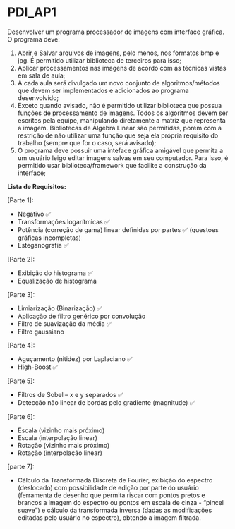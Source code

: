 # PDI_AP1

Desenvolver um programa processador de imagens com interface gráfica. O programa deve:

1. Abrir e Salvar arquivos de imagens, pelo menos, nos formatos bmp e jpg. É permitido utilizar biblioteca de terceiros para isso;
2. Aplicar processamentos nas imagens de acordo com as técnicas vistas em sala de aula;
3. A cada aula será divulgado um novo conjunto de algoritmos/métodos que devem ser implementados e adicionados ao programa desenvolvido;
4. Exceto quando avisado, não é permitido utilizar biblioteca que possua funções de processamento de imagens. Todos os algoritmos devem ser escritos pela equipe, manipulando diretamente a matriz que representa a imagem. Bibliotecas de Álgebra Linear são permitidas, porém com a restrição de não utilizar uma função que seja ela própria requisito do trabalho (sempre que for o caso, será avisado);
5. O programa deve possuir uma inteface gráfica amigável que permita a um usuário leigo editar imagens salvas em seu computador. Para isso, é permitido usar biblioteca/framework que facilite a construção da interface;


**Lista de Requisitos:**

[Parte 1]:

- Negativo ✅
- Transformações logarítmicas ✅
- Potência (correção de gama) linear definidas por partes ✅ (questoes gráficas incompletas)
- Esteganografia ✅

[Parte 2]:

- Exibição do histograma ✅
- Equalização de histograma

[Parte 3]:

- Limiarização (Binarização) ✅
- Aplicação de filtro genérico por convolução
- Filtro de suavização da média ✅
- Filtro gaussiano

[Parte 4]:

- Aguçamento (nitidez) por Laplaciano ✅
- High-Boost ✅


[Parte 5]:

- Filtros de Sobel – x e y separados ✅
- Detecção não linear de bordas pelo gradiente (magnitude) ✅

[Parte 6]:

- Escala (vizinho mais próximo) 
- Escala (interpolação linear)
- Rotação (vizinho mais próximo)
- Rotação (interpolação linear)

[parte 7]:

- Cálculo da Transformada Discreta de Fourier, exibição do espectro (deslocado) com possibilidade de edição por parte do usuário (ferramenta de desenho que permita riscar com pontos pretos e brancos a imagem do espectro ou pontos em escala de cinza - “pincel suave”) e cálculo da transformada inversa (dadas as modificações editadas pelo usuário no espectro), obtendo a imagem filtrada.
